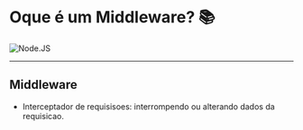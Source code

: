 # Oque é um Middleware? 📚
![Node.JS](https://isitics.com/wp-content/uploads/2019/06/2400%D1%851260-rw-blog-node-js.png)

----------


## Middleware
- Interceptador de requisisoes: interrompendo ou alterando dados da requisicao.